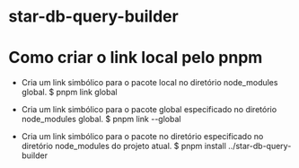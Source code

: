 # star-db-query-builder

# Como criar o link local pelo pnpm

- Cria um link simbólico para o pacote local no diretório node_modules global.
  $ pnpm link global

- Cria um link simbólico para o pacote global especificado no diretório node_modules global.
  $ pnpm link --global <nome-do-pacote>

- Cria um link simbólico para o pacote no diretório especificado no diretório node_modules do projeto atual.
  $ pnpm install ../star-db-query-builder
